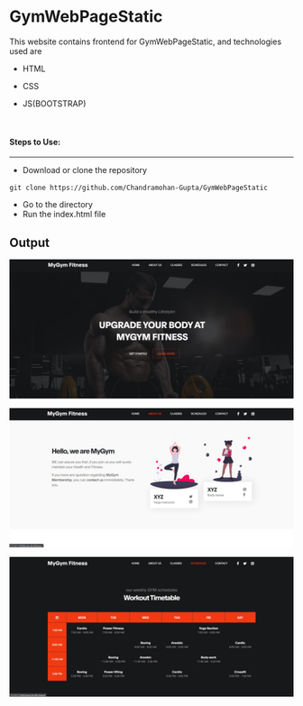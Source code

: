 # GymWebPageStatic
This website contains frontend for GymWebPageStatic, and technologies used are 
* HTML    
 
* CSS

* JS(BOOTSTRAP)

<br>

#### Steps to Use:

---

- Download or clone the repository

```
git clone https://github.com/Chandramohan-Gupta/GymWebPageStatic
```

- Go to the directory
- Run the index.html file

## Output

![output1](https://github.com/Chandramohan-Gupta/GymWebPageStatic/blob/main/images/output/output1.png)

![output2](https://github.com/Chandramohan-Gupta/GymWebPageStatic/blob/main/images/output/output2.png)


![output3](https://github.com/Chandramohan-Gupta/GymWebPageStatic/blob/main/images/output/output3.png)


